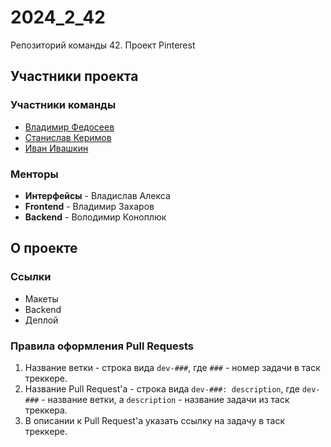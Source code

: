 # 2024_2_42

Репозиторий команды 42. Проект Pinterest

## Участники проекта

### Участники команды

- [Владимир Федосеев](https://github.com/oruchim1001)
- [Станислав Керимов](https://github.com/wiseStann)
- [Иван Ивашкин](https://github.com/ironyyyr)

### Менторы

- **Интерфейсы** - Владислав Алекса
- **Frontend** - Владимир Захаров
- **Backend** - Володимир Коноплюк

## О проекте

### Ссылки

- Макеты
- Backend
- Деплой

### Правила оформления Pull Requests

1. Название ветки - строка вида `dev-###`, где `###` - номер задачи в таск треккере.
2. Название Pull Request'а - строка вида `dev-###: description`, где `dev-###` - название ветки, а `description` - название задачи из таск треккера.
3. В описании к Pull Request'а указать ссылку на задачу в таск треккере.
